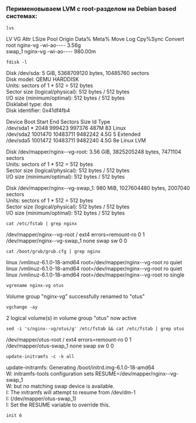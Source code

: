 ### Перименовываем LVM с root-разделом на Debian based системах:
```
lvs
```
LV     VG       Attr       LSize   Pool Origin Data%  Meta%  Move Log Cpy%Sync Convert  
root   nginx-vg -wi-ao----   3.56g  
swap_1 nginx-vg -wi-ao---- 980.00m  
```
fdisk -l
```
Disk /dev/sda: 5 GiB, 5368709120 bytes, 10485760 sectors  
Disk model: QEMU HARDDISK  
Units: sectors of 1 * 512 = 512 bytes  
Sector size (logical/physical): 512 bytes / 512 bytes  
I/O size (minimum/optimal): 512 bytes / 512 bytes  
Disklabel type: dos  
Disk identifier: 0x41df4fb4  

Device     Boot   Start      End Sectors  Size Id Type  
/dev/sda1  *       2048   999423  997376  487M 83 Linux  
/dev/sda2       1001470 10483711 9482242  4.5G  5 Extended  
/dev/sda5       1001472 10483711 9482240  4.5G 8e Linux LVM  

Disk /dev/mapper/nginx--vg-root: 3.56 GiB, 3825205248 bytes, 7471104 sectors  
Units: sectors of 1 * 512 = 512 bytes  
Sector size (logical/physical): 512 bytes / 512 bytes  
I/O size (minimum/optimal): 512 bytes / 512 bytes  

Disk /dev/mapper/nginx--vg-swap_1: 980 MiB, 1027604480 bytes, 2007040 sectors  
Units: sectors of 1 * 512 = 512 bytes  
Sector size (logical/physical): 512 bytes / 512 bytes  
I/O size (minimum/optimal): 512 bytes / 512 bytes 
```
cat /etc/fstab | grep nginx
```
/dev/mapper/nginx--vg-root /               ext4    errors=remount-ro 0       1  
/dev/mapper/nginx--vg-swap_1 none            swap    sw              0       0  
```
cat /boot/grub/grub.cfg | grep nginx
```
linux   /vmlinuz-6.1.0-18-amd64 root=/dev/mapper/nginx--vg-root ro  quiet  
linux   /vmlinuz-6.1.0-18-amd64 root=/dev/mapper/nginx--vg-root ro  quiet  
linux   /vmlinuz-6.1.0-18-amd64 root=/dev/mapper/nginx--vg-root ro single  
```
vgrename nginx-vg otus
```
  Volume group "nginx-vg" successfully renamed to "otus"
```
vgchange -ay
```
  2 logical volume(s) in volume group "otus" now active
```
sed -i 's/nginx--vg/otus/g' /etc/fstab && cat /etc/fstab | grep otus
```
/dev/mapper/otus-root /               ext4    errors=remount-ro 0       1  
/dev/mapper/otus-swap_1 none            swap    sw              0       0  
```
update-initramfs -c -k all
```
update-initramfs: Generating /boot/initrd.img-6.1.0-18-amd64  
W: initramfs-tools configuration sets RESUME=/dev/mapper/nginx--vg-swap_1  
W: but no matching swap device is available.  
I: The initramfs will attempt to resume from /dev/dm-1  
I: (/dev/mapper/otus-swap_1)  
I: Set the RESUME variable to override this.  
```
init 6
```
